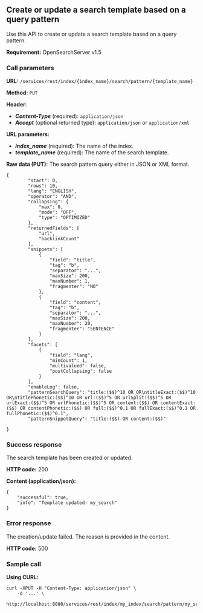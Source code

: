 ## Create or update a search template based on a query pattern

Use this API to create or update a search template based on a query pattern.

**Requirement:** OpenSearchServer v1.5

### Call parameters

**URL:** ```/services/rest/index/{index_name}/search/pattern/{template_name}```

**Method:** ```PUT```

**Header**:
- _**Content-Type**_ (required): ```application/json```
- _**Accept**_ (optional returned type): ```application/json``` or ```application/xml```

**URL parameters:**
- _**index_name**_ (required): The name of the index.
- _**template_name**_ (required): The name of the search template.

**Raw data (PUT):**
The search pattern query either in JSON or XML format.

    {
            "start": 0,
            "rows": 10,
            "lang": "ENGLISH",
            "operator": "AND",
            "collapsing": {
                "max": 0,
                "mode": "OFF",
                "type": "OPTIMIZED"
            },
            "returnedFields": [
                "url",
                "backlinkCount"
            ],
            "snippets": [
                {
                    "field": "title",
                    "tag": "b",
                    "separator": "...",
                    "maxSize": 200,
                    "maxNumber": 1,
                    "fragmenter": "NO"
                },
                {
                    "field": "content",
                    "tag": "b",
                    "separator": "...",
                    "maxSize": 200,
                    "maxNumber": 20,
                    "fragmenter": "SENTENCE"
                }
            ],
            "facets": [
                {
                    "field": "lang",
                    "minCount": 1,
                    "multivalued": false,
                    "postCollapsing": false
                }
            ],
            "enableLog": false,
            "patternSearchQuery": "title:($$)^10 OR OR\ntitleExact:($$)^10 OR\ntitlePhonetic:($$)^10 OR url:($$)^5 OR urlSplit:($$)^5 OR urlExact:($$)^5 OR urlPhonetic:($$)^5 OR content:($$) OR contentExact:($$) OR contentPhonetic:($$) OR full:($$)^0.1 OR fullExact:($$)^0.1 OR fullPhonetic:($$)^0.1",
            "patternSnippetQuery": "title:($$) OR content:($$)"

    }
    

### Success response
The search template has been created or updated.

**HTTP code:**
200

**Content (application/json):**

    {
        "successful": true,
        "info": "Template updated: my_search"
    }
    

### Error response

The creation/update failed. The reason is provided in the content.

**HTTP code:**
500

### Sample call

**Using CURL:**

    curl -XPUT -H "Content-Type: application/json" \
        -d '...' \
        http://localhost:8080/services/rest/index/my_index/search/pattern/my_search
    